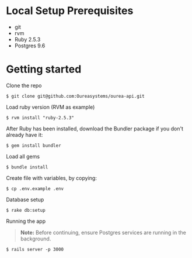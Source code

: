 Local Setup Prerequisites
================
- git
- rvm
- Ruby 2.5.3
- Postgres 9.6

Getting started
==============
Clone the repo
```
$ git clone git@github.com:Oureasystems/ourea-api.git
```
Load ruby version (RVM as example)
```
$ rvm install "ruby-2.5.3"
```
After Ruby has been installed, download the Bundler package if you don't already have it:
```
$ gem install bundler
```
Load all gems
```
$ bundle install
```
Create file with variables, by copying: 
```
$ cp .env.example .env
```
Database setup
```
$ rake db:setup
```
Running the app
>**Note:** Before continuing, ensure Postgres services are running in the background.
```
$ rails server -p 3000
```